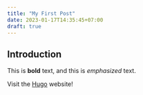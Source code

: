 ```yaml
---
title: "My First Post"
date: 2023-01-17T14:35:45+07:00
draft: true
---
```

## Introduction

This is **bold** text, and this is *emphasized* text.

Visit the [Hugo](https://gohugo.io) website!
